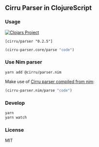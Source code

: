 
Cirru Parser in ClojureScript
----

### Usage

[![Clojars Project](https://img.shields.io/clojars/v/cirru/parser.svg)](https://clojars.org/cirru/parser)

```edn
[cirru/parser "0.2.5"]
```

```clojure
(cirru-parser.core/parse "code")
```

### Use Nim parser

```bash
yarn add @cirru/parser.nim
```

Make use of [Cirru parser compiled from nim](https://github.com/Cirru/parser.nim):

```clojure
(cirru-parser.nim/parse "code")
```

### Develop

```bash
yarn
yarn watch
```

### License

MIT
